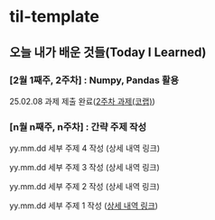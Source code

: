 # til-template

## 오늘 내가 배운 것들(Today I Learned)

### [2월 1째주, 2주차] : Numpy, Pandas 활용

25.02.08 과제 제출 완료([2주차 과제(코랩)](https://colab.research.google.com/drive/1JmPMYbT5zfyvt4jkf_bvic1iVQs-GOQ0?usp=sharing))

### [n월 n째주, n주차] : 간략 주제 작성 

yy.mm.dd 세부 주제 4 작성 (상세 내역 링크)

yy.mm.dd 세부 주제 3 작성 (상세 내역 링크)

yy.mm.dd 세부 주제 2 작성 (상세 내역 링크)

yy.mm.dd 세부 주제 1 작성 ([상세 내역 링크](https://github.com/kakao-cloud-edu-5/til-template/blob/main/Jan/yyyy-mm-dd))

